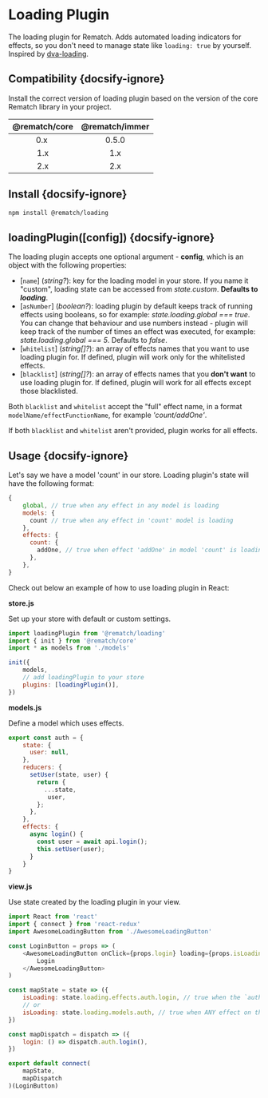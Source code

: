 # Loading Plugin

The loading plugin for Rematch. Adds automated loading indicators for effects, so you don't need to manage state like `loading: true` by yourself. Inspired by [dva-loading](https://github.com/dvajs/dva/tree/master/packages/dva-loading).

## Compatibility {docsify-ignore}

Install the correct version of loading plugin based on the version of the core Rematch library in your project.

|         @rematch/core  | @rematch/immer  |
| :--------------------: | :----: |
| 0.x ‎                   |   0.5.0  |
| 1.x                    |    1.x   |
| 2.x                    |    2.x   |

## Install {docsify-ignore}

```bash
npm install @rematch/loading
```

## loadingPlugin([config]) {docsify-ignore}

The loading plugin accepts one optional argument - **config**, which is an object with the following properties:

- [`name`] (*string?*): key for the loading model in your store. If you name it "custom", loading state can be accessed from _state.custom_. **Defaults to _loading_**.
- [`asNumber`] (*boolean?*): loading plugin by default keeps track of running effects using booleans, so for example: _state.loading.global === true_. You can change that behaviour and use numbers instead - plugin will keep track of the number of times an effect was executed, for example: _state.loading.global === 5_. Defaults to _false_.
- [`whitelist`] (*string[]?*): an array of effects names that you want to use loading plugin for. If defined, plugin will work only for the whitelisted effects.
- [`blacklist`] (*string[]?*): an array of effects names that you **don't want** to use loading plugin for. If defined, plugin will work for all effects except those blacklisted.

Both `blacklist` and `whitelist` accept the "full" effect name, in a format `modelName/effectFunctionName`, for example _'count/addOne'_.

If both `blacklist` and `whitelist` aren't provided, plugin works for all effects.

## Usage {docsify-ignore}

Let's say we have a model 'count' in our store. Loading plugin's state will have the following format:

```javascript
{
	global, // true when any effect in any model is loading
    models: {
      count // true when any effect in 'count' model is loading
    },
    effects: {
      count: {
        addOne, // true when effect 'addOne' in model 'count' is loading
      },
    },
}
```

Check out below an example of how to use loading plugin in React:

**store.js**

Set up your store with default or custom settings.

```javascript
import loadingPlugin from '@rematch/loading'
import { init } from '@rematch/core'
import * as models from './models'

init({
    models,
    // add loadingPlugin to your store
	plugins: [loadingPlugin()],
})
```

**models.js**

Define a model which uses effects.

```javascript
export const auth = {
	state: {
	  user: null,
    },
    reducers: {
      setUser(state, user) {
        return {
          ...state,
           user,
        };
      },
    },
    effects: {
      async login() {
        const user = await api.login();
        this.setUser(user);
      }
    }
}
```

**view.js**

Use state created by the loading plugin in your view.

```javascript
import React from 'react'
import { connect } from 'react-redux'
import AwesomeLoadingButton from './AwesomeLoadingButton'

const LoginButton = props => (
	<AwesomeLoadingButton onClick={props.login} loading={props.isLoading}>
		Login
	</AwesomeLoadingButton>
)

const mapState = state => ({
	isLoading: state.loading.effects.auth.login, // true when the `auth/login` effect is running
	// or
	isLoading: state.loading.models.auth, // true when ANY effect on the `auth` model is running
})

const mapDispatch = dispatch => ({
	login: () => dispatch.auth.login(),
})

export default connect(
	mapState,
	mapDispatch
)(LoginButton)
```
